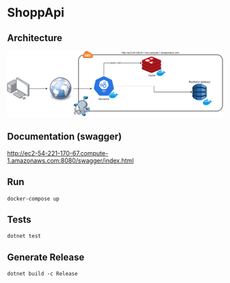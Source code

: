 # ShoppApi

## Architecture

![Architecture](shoppapi-design.png)

## Documentation (swagger)

http://ec2-54-221-170-67.compute-1.amazonaws.com:8080/swagger/index.html


## Run

```
docker-compose up
```
## Tests

```
dotnet test
```

## Generate Release

```
dotnet build -c Release
```